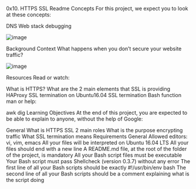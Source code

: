 0x10. HTTPS SSL Readme
Concepts
For this project, we expect you to look at these concepts:

DNS
Web stack debugging

![image](https://github.com/user-attachments/assets/a27276b4-d9eb-4c11-bbcf-da5097ca35f9)

Background Context
What happens when you don’t secure your website traffic?

![image](https://github.com/user-attachments/assets/08b1df29-fbb1-4f02-a980-442c166bc245)

Resources
Read or watch:

What is HTTPS?
What are the 2 main elements that SSL is providing
HAProxy SSL termination on Ubuntu16.04
SSL termination
Bash function
man or help:

awk
dig
Learning Objectives
At the end of this project, you are expected to be able to explain to anyone, without the help of Google:

General
What is HTTPS SSL 2 main roles
What is the purpose encrypting traffic
What SSL termination means
Requirements
General
Allowed editors: vi, vim, emacs
All your files will be interpreted on Ubuntu 16.04 LTS
All your files should end with a new line
A README.md file, at the root of the folder of the project, is mandatory
All your Bash script files must be executable
Your Bash script must pass Shellcheck (version 0.3.7) without any error
The first line of all your Bash scripts should be exactly #!/usr/bin/env bash
The second line of all your Bash scripts should be a comment explaining what is the script doing
